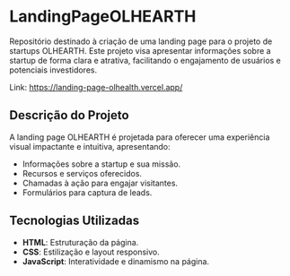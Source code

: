 # LandingPageOLHEARTH

Repositório destinado à criação de uma landing page para o projeto de startups OLHEARTH. Este projeto visa apresentar informações sobre a startup de forma clara e atrativa, facilitando o engajamento de usuários e potenciais investidores.

Link: https://landing-page-olhealth.vercel.app/

## Descrição do Projeto

A landing page OLHEARTH é projetada para oferecer uma experiência visual impactante e intuitiva, apresentando:

- Informações sobre a startup e sua missão.
- Recursos e serviços oferecidos.
- Chamadas à ação para engajar visitantes.
- Formulários para captura de leads.

## Tecnologias Utilizadas

- **HTML**: Estruturação da página.
- **CSS**: Estilização e layout responsivo.
- **JavaScript**: Interatividade e dinamismo na página.
